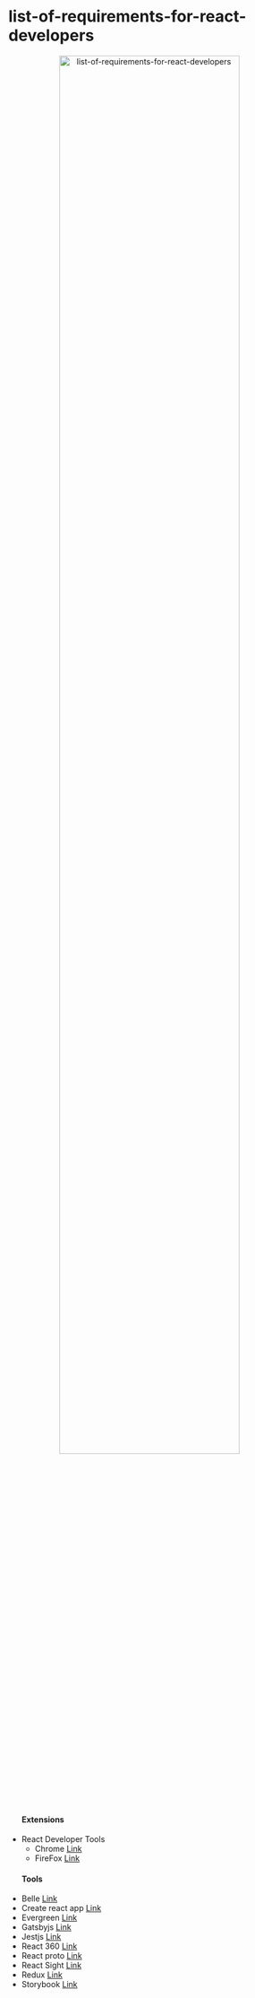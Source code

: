 # list-of-requirements-for-react-developers
<p align="center">
<img src="https://user-images.githubusercontent.com/63079207/212492851-88a7f486-6c7b-4d10-abaf-864e1f875364.jpg" alt="list-of-requirements-for-react-developers" width="80%">
</p>

<ul>
<h4>Extensions</h4>
<li>React Developer Tools
<ul>
<li>Chrome <a href="https://chrome.google.com/webstore/detail/react-developer-tools/fmkadmapgofadopljbjfkapdkoienihi?hl=en">Link</a></li>
<li>FireFox <a href="https://addons.mozilla.org/en-US/firefox/addon/react-devtools/">Link</a></li>
</ul>
</li>

<h4>Tools</h4>
<li>Belle <a href="http://nikgraf.github.io/belle/#/">Link</a>
<li>Create react app <a href="https://github.com/facebook/create-react-app">Link</a>
<li>Evergreen <a href="https://evergreen.segment.com/">Link</a>
<li>Gatsbyjs <a href="https://www.gatsbyjs.com/">Link</a>
<li>Jestjs <a href="https://jestjs.io/">Link</a>
<li>React 360 <a href="https://github.com/facebookarchive/react-360">Link</a>
<li>React proto <a href="https://react-proto.github.io/react-proto/">Link</a>
<li>React Sight <a href="https://github.com/React-Sight/React-Sight">Link</a>
<li>Redux <a href="https://redux.js.org/">Link</a>
<li>Storybook <a href="https://storybook.js.org/">Link</a>
</li>
</ul>
